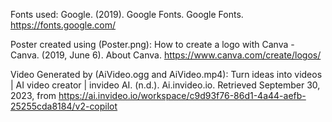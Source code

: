 Fonts used:
Google. (2019). Google Fonts. Google Fonts. https://fonts.google.com/

Poster created using (Poster.png):
How to create a logo with Canva - Canva. (2019, June 6). About Canva. https://www.canva.com/create/logos/

Video Generated by (AiVideo.ogg and AiVideo.mp4):
Turn ideas into videos | AI video creator | invideo AI. (n.d.). Ai.invideo.io. Retrieved September 30, 2023, from https://ai.invideo.io/workspace/c9d93f76-86d1-4a44-aefb-25255cda8184/v2-copilot
